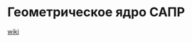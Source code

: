 # Геометрическое ядро САПР

[wiki](https://ru.wikipedia.org/wiki/%D0%93%D0%B5%D0%BE%D0%BC%D0%B5%D1%82%D1%80%D0%B8%D1%87%D0%B5%D1%81%D0%BA%D0%BE%D0%B5_%D1%8F%D0%B4%D1%80%D0%BE_%D0%A1%D0%90%D0%9F%D0%A0)
